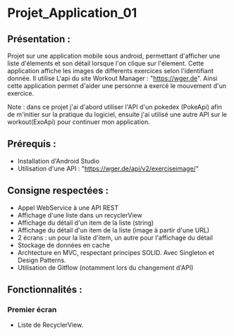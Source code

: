 # Projet_Application_01
## Présentation :
Projet sur une application mobile sous android, permettant d'afficher une liste d'élements et son détail lorsque l'on clique sur l'élement.
Cette application affiche les images de differents exercices selon l'identifiant donnée. Il utilise L'api du site Workout Manager : "https://wger.de".
Ainsi cette application permet d'aider une personne a exercé le mouvement d'un exercice.

Note : dans ce projet j'ai d'abord utiliser l'API d'un pokedex (PokeApi) afin de m'initier sur la pratique du logiciel, ensuite j'ai utilisé une autre API sur le workout(ExoApi) pour continuer mon application.

## Prérequis :
- Installation d'Android Studio
- Utilisation d'une API :
"https://wger.de/api/v2/exerciseimage/"

## Consigne respectées :
- Appel WebService à une API REST
- Affichage d'une liste dans un recyclerView
- Affichage du détail d'un item de la liste (string)
- Affichage du détail d'un item de la liste (image à partir d'une URL)
- 2 écrans : un pour la liste d'item, un autre pour l'affichage du détail
- Stockage de données en cache
- Archtecture en MVC, respectant principes SOLID. Avec Singleton et Design Patterns.
- Utilisation de Gitflow (notamment lors du changement d'API)

## Fonctionnalités :
### Premier écran
- Liste de RecyclerView.



